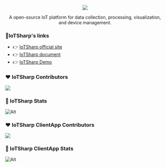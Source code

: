  <p align="center">
  <a href="https://iotsharp.io">
    <img  src="https://raw.githubusercontent.com/IoTSharp/IoTSharp/master/docs/static/img/logo_white.svg">
  </a>
</p>

<p align="center">A open-source IoT platform for data collection, processing, visualization, and device management.</p>

### 📎IoTSharp's links

- 👉 [IoTSharp official site](https://iotsharp.io)
- 👉 [IoTSharp document ](https://docs.iotsharp.io)
- 👉 [IoTSharp Demo ](https://demo.iotsharp.net)


### ❤ IoTSharp Contributors 

<a href="https://github.com/iotsharp/iotsharp/graphs/contributors">
  <img src="https://contrib.rocks/image?repo=iotsharp/iotsharp" />
</a>

### 🌈 IoTSharp Stats 

![Alt](https://repobeats.axiom.co/api/embed/5a16f29e4486e6b43e89e23758183b39b66a7152.svg "Repobeats analytics image")


### ❤ IoTSharp ClientApp  Contributors 

<a href="https://github.com/iotsharp/ClientApp/graphs/contributors">
  <img src="https://contrib.rocks/image?repo=iotsharp/ClientApp" />
</a>

### 🌈 IoTSharp ClientApp  Stats 

![Alt](https://repobeats.axiom.co/api/embed/3b2c55522376496342bbe830319b7ff4210239db.svg "Repobeats analytics image")
